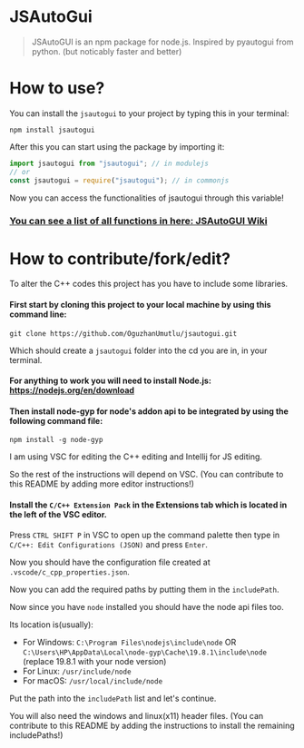 # JSAutoGui

> JSAutoGUI is an npm package for node.js. Inspired by pyautogui from python. (but noticably faster and better)

# How to use?

You can install the `jsautogui` to your project by typing this in your terminal:

```shell
npm install jsautogui
```

After this you can start using the package by importing it:

```js
import jsautogui from "jsautogui"; // in modulejs
// or
const jsautogui = require("jsautogui"); // in commonjs
```

Now you can access the functionalities of jsautogui through this variable!

### [You can see a list of all functions in here: JSAutoGUI Wiki](https://github.com/OguzhanUmutlu/jsautogui/wiki)

# How to contribute/fork/edit?

To alter the C++ codes this project has you have to include some libraries.

#### First start by cloning this project to your local machine by using this command line:

```git clone https://github.com/OguzhanUmutlu/jsautogui.git```

Which should create a `jsautogui` folder into the cd you are in, in your terminal.

#### For anything to work you will need to install Node.js: https://nodejs.org/en/download

#### Then install node-gyp for node's addon api to be integrated by using the following command file:

```
npm install -g node-gyp
```

I am using VSC for editing the C++ editing and Intellij for JS editing.

So the rest of the instructions will depend on VSC. (You can contribute to this README by adding more editor instructions!)

#### Install the `C/C++ Extension Pack` in the Extensions tab which is located in the left of the VSC editor.

Press `CTRL SHIFT P` in VSC to open up the command palette then type in `C/C++: Edit Configurations (JSON)` and press `Enter`.

Now you should have the configuration file created at `.vscode/c_cpp_properties.json`.

Now you can add the required paths by putting them in the `includePath`.

Now since you have `node` installed you should have the node api files too.

Its location is(usually):
- For Windows: `C:\Program Files\nodejs\include\node` OR `C:\Users\HP\AppData\Local\node-gyp\Cache\19.8.1\include\node` (replace 19.8.1 with your node version)
- For Linux: `/usr/include/node`
- For macOS: `/usr/local/include/node`

Put the path into the `includePath` list and let's continue.

You will also need the windows and linux(x11) header files. (You can contribute to this README by adding the instructions to install the remaining includePaths!)